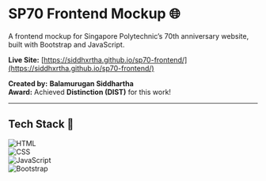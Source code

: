 # SP70 Frontend Mockup 🌐  

A frontend mockup for Singapore Polytechnic’s 70th anniversary website, built with Bootstrap and JavaScript.  

**Live Site:** [https://siddhxrtha.github.io/sp70-frontend/](https://siddhxrtha.github.io/sp70-frontend/)  

**Created by:** **Balamurugan Siddhartha**  
**Award:** Achieved **Distinction (DIST)** for this work!  
  

---

## Tech Stack   🚀
![HTML](https://img.shields.io/badge/HTML-5-orange)  
![CSS](https://img.shields.io/badge/CSS-3-blue)  
![JavaScript](https://img.shields.io/badge/JavaScript-ES6-yellow)  
![Bootstrap](https://img.shields.io/badge/Bootstrap-5-blueviolet)  
